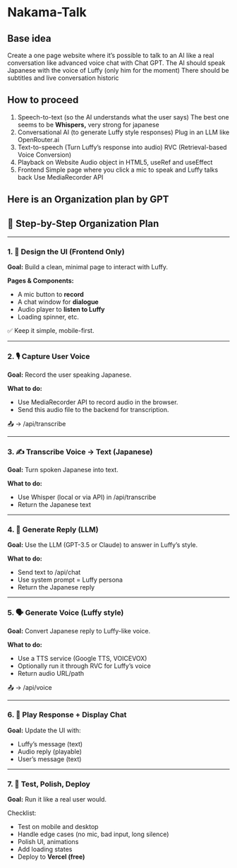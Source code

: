 # Nakama-Talk

## Base idea

Create a one page website where it’s possible to talk to an AI like a real conversation like advanced voice chat with Chat GPT.
The AI should speak Japanese with the voice of Luffy (only him for the moment)
There should be subtitles and live conversation historic

## How to proceed

1. Speech-to-text (so the AI understands what the user says)
The best one seems to be **Whispers,** very strong for japanese
2. Conversational AI (to generate Luffy style responses)
Plug in an LLM like OpenRouter.ai
3. Text-to-speech (Turn Luffy’s response into audio)
RVC (Retrieval-based Voice Conversion)
4. Playback on Website
Audio object in HTML5, useRef and useEffect
5. Frontend
Simple page where you click a mic to speak and Luffy talks back
Use MediaRecorder API

## Here is an Organization plan by GPT

## **🧩 Step-by-Step Organization Plan**

---

### **1. 🎨 Design the UI (Frontend Only)**

**Goal:** Build a clean, minimal page to interact with Luffy.

**Pages & Components:**

- A mic button to **record**
- A chat window for **dialogue**
- Audio player to **listen to Luffy**
- Loading spinner, etc.

✅ Keep it simple, mobile-first.

---

### **2. 🎙️ Capture User Voice**

**Goal:** Record the user speaking Japanese.

**What to do:**

- Use MediaRecorder API to record audio in the browser.
- Send this audio file to the backend for transcription.

📤 → /api/transcribe

---

### **3. ✍️ Transcribe Voice → Text (Japanese)**

**Goal:** Turn spoken Japanese into text.

**What to do:**

- Use Whisper (local or via API) in /api/transcribe
- Return the Japanese text

---

### **4. 🧠 Generate Reply (LLM)**

**Goal:** Use the LLM (GPT-3.5 or Claude) to answer in Luffy’s style.

**What to do:**

- Send text to /api/chat
- Use system prompt = Luffy persona
- Return the Japanese reply

---

### **5. 🗣️ Generate Voice (Luffy style)**

**Goal:** Convert Japanese reply to Luffy-like voice.

**What to do:**

- Use a TTS service (Google TTS, VOICEVOX)
- Optionally run it through RVC for Luffy’s voice
- Return audio URL/path

📤 → /api/voice

---

### **6. 🔁 Play Response + Display Chat**

**Goal:** Update the UI with:

- Luffy’s message (text)
- Audio reply (playable)
- User’s message (text)

---

### **7. 🧪 Test, Polish, Deploy**

**Goal:** Run it like a real user would.

Checklist:

- Test on mobile and desktop
- Handle edge cases (no mic, bad input, long silence)
- Polish UI, animations
- Add loading states
- Deploy to **Vercel (free)**
